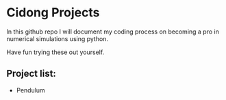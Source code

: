 # Cidong Projects

In this github repo I will document my coding process on becoming a pro in numerical simulations using python.

Have fun trying these out yourself.

## Project list:

- Pendulum
